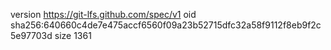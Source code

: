 version https://git-lfs.github.com/spec/v1
oid sha256:640660c4de7e475accf6560f09a23b52715dfc32a58f9112f8eb9f2c5e97703d
size 1361
